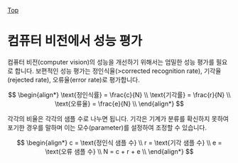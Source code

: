 [Top](index.md)

# 컴퓨터 비전에서 성능 평가

컴퓨터 비전(computer vision)의 성능을 개선하기 위해서는 엄밀한 성능 평가를 필요로 합니다. 보편적인 성능 평가는 정인식율(>corrected recognition rate), 기각율(rejected rate), 오류율(error rate)로 평가합니다.

$$
\begin{align*}
\text{정인식률} = \frac{c}{N} \\
\text{기각률} = \frac{r}{N} \\
\text{오류율} = \frac{e}{N} \\
\end{align*}
$$

각각의 비율은 각각의 샘플 수로 나누면 됩니다. 기각은 기계가 분류를 확신하지 못하여 포기한 경우를 말하며 이는 모수(parameter)를 설정하여 조정할 수 있습니다.

$$
\begin{align*}
c = \text{정인식 샘플 수} \\
r = \text{기각 샘플 수} \\
e = \text{오류 샘플 수} \\
N = c + r + e \\
\end{align*}
$$


